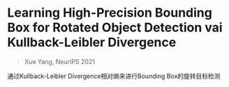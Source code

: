 # Learning High-Precision Bounding Box for Rotated Object Detection vai Kullback-Leibler Divergence

> Xue Yang, NeurIPS 2021

通过Kullback-Leibler Divergence相对熵来进行Bounding Box的旋转目标检测

